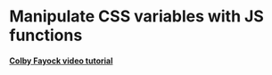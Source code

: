 # Manipulate CSS variables with JS functions
#### [Colby Fayock video tutorial](https://www.youtube.com/watch?v=nybATB2MoYI)
